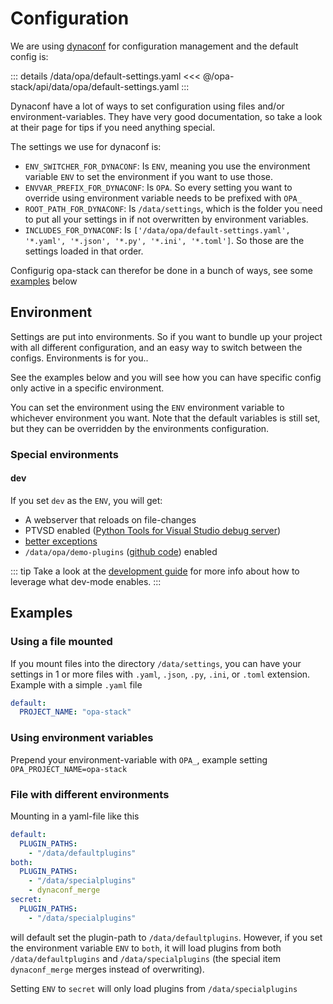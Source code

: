 # Configuration

We are using [dynaconf](https://dynaconf.readthedocs.io/) for configuration management and the default config is:

::: details /data/opa/default-settings.yaml
<<< @/opa-stack/api/data/opa/default-settings.yaml
:::

Dynaconf have a lot of ways to set configuration using files and/or environment-variables. They have very good documentation, so take a look at their page for tips if you need anything special.

The settings we use for dynaconf is:

* `ENV_SWITCHER_FOR_DYNACONF`: Is `ENV`, meaning you use the environment variable `ENV` to set the environment if you want to use those.
* `ENVVAR_PREFIX_FOR_DYNACONF`: Is `OPA`. So every setting you want to override using environment variable needs to be prefixed with `OPA_`
* `ROOT_PATH_FOR_DYNACONF`: Is `/data/settings`, which is the folder you need to put all your settings in if not overwritten by environment variables.
* `INCLUDES_FOR_DYNACONF`: Is `['/data/opa/default-settings.yaml', '*.yaml', '*.json', '*.py', '*.ini', '*.toml']`. So those are the settings loaded in that order.

Configurig opa-stack can therefor be done in a bunch of ways, see some [examples](#examples) below

## Environment

Settings are put into environments. So if you want to bundle up your project with all different configuration, and an easy way to switch between the configs. Environments is for you..

See the examples below and you will see how you can have specific config only active in a specific environment.

You can set the environment using the `ENV` environment variable to whichever environment you want. Note that the default variables is still set, but they can be overridden by the environments configuration.

### Special environments

#### dev

If you set `dev` as the `ENV`, you will get:

* A webserver that reloads on file-changes
* PTVSD enabled ([Python Tools for Visual Studio debug server](https://github.com/Microsoft/ptvsd/))
* [better exceptions](https://github.com/Qix-/better-exceptions)
* `/data/opa/demo-plugins` ([github code](https://github.com/opa-stack/opa-stack/tree/master/api/data/opa/demo-plugins)) enabled

::: tip
Take a look at the [development guide](/guide/development) for more info about how to leverage what dev-mode enables.
:::

## Examples

### Using a file mounted

If you mount files into the directory `/data/settings`, you can have your settings in 1 or more files with `.yaml`, `.json`, `.py`, `.ini`, or `.toml` extension. Example with a simple `.yaml` file

```yaml
default:
  PROJECT_NAME: "opa-stack"
```

### Using environment variables

Prepend your environment-variable with `OPA_`, example setting `OPA_PROJECT_NAME=opa-stack`

### File with different environments

Mounting in a yaml-file like this

```yaml
default:
  PLUGIN_PATHS:
    - "/data/defaultplugins"
both:
  PLUGIN_PATHS:
    - "/data/specialplugins"
    - dynaconf_merge
secret:
  PLUGIN_PATHS:
    - "/data/specialplugins"
```

will default set the plugin-path to `/data/defaultplugins`. However, if you set the environment variable `ENV` to `both`, it will load plugins from both `/data/defaultplugins` and `/data/specialplugins` (the special item `dynaconf_merge` merges instead of overwriting).

Setting `ENV` to `secret` will only load plugins from `/data/specialplugins`
